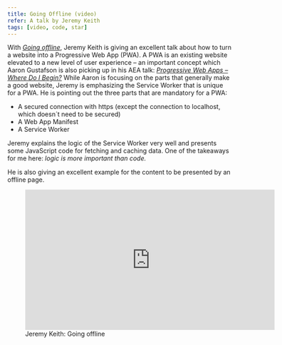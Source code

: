 ```yaml
---
title: Going Offline (video)
refer: A talk by Jeremy Keith
tags: [video, code, star]
---
```

With *[Going offline](https://www.youtube.com/watch?v=RVdW-P_oAJ0)*, Jeremy Keith is giving an excellent talk about how to turn a website into a Progressive Web App (PWA). A PWA is an existing website elevated to a new level of user experience – an important concept which Aaron Gustafson is also picking up in his AEA talk: *[Progressive Web Apps – Where Do I Begin?](/2020-04-04-pwa-where-do-i-begin/)* While Aaron is focusing on the parts that generally make a good website, Jeremy is emphasizing the Service Worker that is unique for a PWA. He is  pointing out the three parts that are mandatory for a PWA:

- A secured connection with https (except the connection to localhost, which doesn´t need to be secured)
- A Web App Manifest
- A Service Worker

Jeremy explains the logic of the Service Worker very well and presents some JavaScript code for fetching and caching data. One of the takeaways for me here: *logic is more important than code.*  

He is also giving an excellent example for the content to be presented by an offline page.

<figure>
<iframe width="560" height="315" src="https://www.youtube.com/embed/RVdW-P_oAJ0" frameborder="0" allow="accelerometer; autoplay; encrypted-media; gyroscope; picture-in-picture" allowfullscreen></iframe>
<figcaption>Jeremy Keith: Going offline</figcaption>
</figure>



